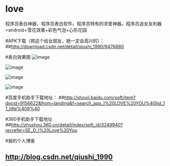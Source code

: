 # love
程序员表白神器，程序员表白软件。程序员特有的求爱神器。程序员追女友利器=android+雪花效果+彩色气泡+心形花园



#APK下载（把这个给女朋友，她一定会高兴的）：
##http://download.csdn.net/detail/qiushi_1990/9476880

#表白效果图
![image](https://github.com/qiushi123/love/blob/master/I_Love_You_APP/loving.gif?raw=true)


![image](https://github.com/qiushi123/love/blob/master/I_Love_You_APP/qcl1_meitu_1.png?raw=true)



![image](https://github.com/qiushi123/love/blob/master/I_Love_You_APP/qcl2_meitu_2.png?raw=true)



![image](https://github.com/qiushi123/love/blob/master/I_Love_You_APP/qcl4.png?raw=true)


#百度手机助手下载地址：
##http://shouji.baidu.com/soft/item?docid=9156622&from=landing&f=search_app_I%20LOVE%20YOU%40list_11_title%409%40

#360手机助手下载地址
##http://zhushou.360.cn/detail/index/soft_id/3249940?recrefer=SE_D_I%20Love%20You


#我的个人博客
## http://blog.csdn.net/qiushi_1990


